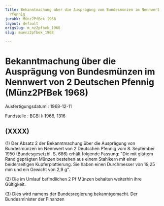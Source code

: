 ```yaml
---
Title: Bekanntmachung über die Ausprägung von Bundesmünzen im Nennwert von 2 Deutschen
  Pfennig
jurabk: Münz2PfBek 1968
layout: default
origslug: m_nz2pfbek_1968
slug: muenz2pfbek_1968

---
```


# Bekanntmachung über die Ausprägung von Bundesmünzen im Nennwert von 2 Deutschen Pfennig (Münz2PfBek 1968)

Ausfertigungsdatum
:   1968-12-11

Fundstelle
:   BGBl I: 1968, 1316

## (XXXX)

(1) Der Absatz 2 der Bekanntmachung über die Ausprägung von
Bundesmünzen im Nennwert von 2 Deutschen Pfennig vom 8. September 1950
(Bundesgesetzbl. S. 686) erhält folgende Fassung:
"Die mit glattem Rand geprägten Münzen bestehen aus einem Stahlkern
mit einer beiderseitigen Kupferplattierung. Sie haben einen
Durchmesser von 19,25 mm und ein Gewicht von 2,9 g".

(2) Die im Umlauf befindlichen 2 Pf Münzen behalten weiterhin ihre
Gültigkeit.

(3) Dies wird namens der Bundesregierung bekanntgemacht.
Der Bundesminister der Finanzen

